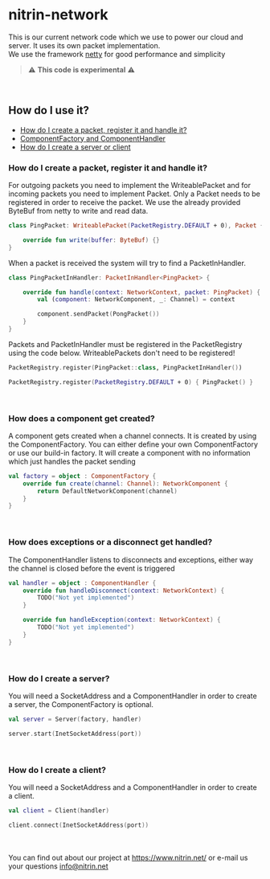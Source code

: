 # nitrin-network

This is our current network code which we use to power our cloud and server. It uses its own packet implementation.<br>
We use the framework <a href="https://github.com/netty/netty">netty</a> for good performance and simplicity

> ⚠️ **This code is experimental** ⚠️
<br>

## How do I use it?

- [How do I create a packet, register it and handle it?](#packet)
- [ComponentFactory and ComponentHandler](#factory-handler)
- [How do I create a server or client](#server-client)


### <a id="packet">How do I create a packet, register it and handle it?</a>

For outgoing packets you need to implement the WriteablePacket and for incoming packets you need to implement Packet. Only a Packet needs to be registered in order to receive the packet.
We use the already provided ByteBuf from netty to write and read data.

```kotlin
class PingPacket: WriteablePacket(PacketRegistry.DEFAULT + 0), Packet {

    override fun write(buffer: ByteBuf) {}
}
```

When a packet is received the system will try to find a PacketInHandler.

```kotlin
class PingPacketInHandler: PacketInHandler<PingPacket> {

    override fun handle(context: NetworkContext, packet: PingPacket) {
        val (component: NetworkComponent, _: Channel) = context

        component.sendPacket(PongPacket())
    }
}
```

Packets and PacketInHandler must be registered in the PacketRegistry using the code below. WriteablePackets don't need to be registered!

```kotlin
PacketRegistry.register(PingPacket::class, PingPacketInHandler())

PacketRegistry.register(PacketRegistry.DEFAULT + 0) { PingPacket() }
```
<br>

### <a id="factory-handler">How does a component get created?</a>

A component gets created when a channel connects. It is created by using the ComponentFactory. You can either define your own ComponentFactory or use our build-in factory.
It will create a component with no information which just handles the packet sending

```kotlin 
val factory = object : ComponentFactory {
    override fun create(channel: Channel): NetworkComponent {
        return DefaultNetworkComponent(channel)
    }
}
```
<br>

### How does exceptions or a disconnect get handled?

The ComponentHandler listens to disconnects and exceptions, either way the channel is closed before the event is triggered

```kotlin 
val handler = object : ComponentHandler {
    override fun handleDisconnect(context: NetworkContext) {
        TODO("Not yet implemented")
    }

    override fun handleException(context: NetworkContext) {
        TODO("Not yet implemented")
    }
}
```
<br>

### <a id="server-client">How do I create a server?</a>

You will need a SocketAddress and a ComponentHandler in order to create a server, the ComponentFactory is optional. 

```kotlin 
val server = Server(factory, handler)

server.start(InetSocketAddress(port))
```
<br>

### How do I create a client?

You will need a SocketAddress and a ComponentHandler in order to create a client. 

```kotlin 
val client = Client(handler)

client.connect(InetSocketAddress(port))
```


<br><br>
You can find out about our project at https://www.nitrin.net/ or e-mail us your questions info@nitrin.net
